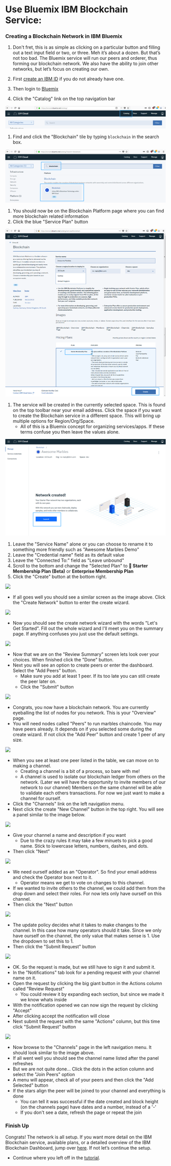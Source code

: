 # Use Bluemix IBM Blockchain Service:

### Creating a Blockchain Network in IBM Bluemix
1. Don't fret, this is as simple as clicking on a particular button and filling out a text input field or two, or three.
  Meh it’s about a dozen.
  But that’s not too bad.
  The Bluemix service will run our peers and orderer, thus forming our blockchain network.
  We also have the ability to join other networks, but let’s focus on creating our own.

1. First [create an IBM ID](https://console.ng.bluemix.net/registration/) if you do not already have one.
1. Then login to [Bluemix](https://console.ng.bluemix.net)
1. Click the "Catalog" link on the top navigation bar

![](/doc_images/bluemix_ibc1.png)

1. Find and click the "Blockchain" tile by typing `blockchain` in the search box.

![](/doc_images/bluemix_ibc2.png)

1. You should now be on the Blockchain Platform page where you can find more blockchain related information
1. Click the blue "Service Plan" button

![](/doc_images/bluemix_ibc3.png)

1. The service will be created in the currently selected space. This is found on the top toolbar near your email address. Click the space if you want to create the Blockchain service in a different space. This will bring up multiple options for Region/Org/Space.
    - All of this is a Bluemix concept for organizing services/apps. If these terms confuse you then leave the values alone.

![](/doc_images/bluemix_ibc4.png)

1. Leave the "Service Name" alone or you can choose to rename it to something more friendly such as "Awesome Marbles Demo"
1. Leave the "Credential name" field as its default value
1. Leave the "Connected To:" field as "Leave unbound"
1. Scroll to the bottom and change the "Selected Plan" to **:lollipop: Starter Membership Plan (Beta)** or **Enterprise Membership Plan**
1. Click the "Create" button at the bottom right.

![](/doc_images/1-welcome.PNG)

<a name ="get_credentials" ></a>
- If all goes well you should see a similar screen as the image above. Click the "Create Network" button to enter the create wizard.

![](/doc_images/2-create-wizard.PNG)

- Now you should see the create network wizard with the words "Let's Get Started". Fill out the whole wizard and I'll meet you on the summary page. If anything confuses you just use the default settings.

![](/doc_images/3-create-summary.PNG)

- Now that we are on the "Review Summary" screen lets look over your choices. When finished click the "Done" button.
- Next you will see an option to create peers or enter the dashboard.  Select the "Add Peers" button.
	- Make sure you add at least 1 peer. If its too late you can still create the peer later on.
	- Click the "Submit" button

![](/doc_images/4-resources-no-peers.PNG)

- Congrats, you now have a blockchain network. You are currently eyeballing the list of nodes for you network. This is your "Overview" page.
- You will need nodes called "Peers" to run marbles chaincode.  You may have peers already.  It depends on if you selected some during the create wizard. If not click the "Add Peer" button and create 1 peer of any size.

![](/doc_images/5-after-added-peer.PNG)

- When you see at least one peer listed in the table, we can move on to making a channel.
    - Creating a channel is a bit of a process, so bare with me!
    - A channel is used to isolate our blockchain ledger from others on the network.  (Later we will have the opportunity to invite members of our network to our channel) Members on the same channel will be able to validate each others transactions. For now we just want to make a channel for ourself.
- Click the "Channels" link on the left navigation menu.
- Next click the create "New Channel" button in the top right. You will see a panel similar to the image below.

![](/doc_images/7a-create-channel.PNG)

- Give your channel a name and description if you want
    - Due to the crazy rules it may take a few minuets to pick a good name.  Stick to lowercase letters, numbers, dashes, and dots.
- Then click "Next"

![](/doc_images/7b-create-channel.PNG)

- We need ourself added as an "Operator". So find your email address and check the Operator box next to it.
	- Operator means we get to vote on changes to this channel.
- If we wanted to invite others to the channel, we could add them from the drop down and select their roles. For now lets only have ourself on this channel.
- Then click the "Next" button

![](/doc_images/7c-create-channel.PNG)

- The update policy decides what it takes to make changes to the channel. In this case how many operators should it take. Since we only have ourself on the channel, the only value that makes sense is 1. Use the dropdown to set this to 1.
- Then click the "Submit Request" button

![](/doc_images/7e-create-channel.PNG)

- OK. So the request is made, but we still have to sign it and submit it.
- In the "Notifications" tab look for a pending request with your channel name on it.
- Open the request by clicking the big giant button in the Actions column called "Review Request"
    - You could review it by expanding each section, but since we made it we know whats inside
- With the notification opened we can now sign the request by clicking "Accept"
- After clicking accept the notification will close
- Next submit the request with the same "Actions" column, but this time click "Submit Request" button

![](/doc_images/8-created-channel.PNG)

- Now browse to the "Channels" page in the left navigation menu. It should look similar to the image above.
- If all went well you should see the channel name listed after the panel refreshes
- But we are not quite done... Click the dots in the action column and select the "Join Peers" option
- A menu will appear, check all of your peers and then click the "Add Selected" button
- If the stars align the peer will be joined to your channel and everything is done
    - You can tell it was successful if the date created and block height (on the channels page) have dates and a number, instead of a '-'
    - If you don't see a date, refresh the page or repeat the join

### Finish Up
Congrats! The network is all setup. If you want more detail on the IBM Blockchain service, available plans, or a detailed overview of the IBM Blockchain Dashboard, jump over [here](https://console.ng.bluemix.net/docs/services/blockchain/index.html?pos=2). If not let’s continue the setup.

- Continue where you left off in the [tutorial](../README.md#installchaincode).
